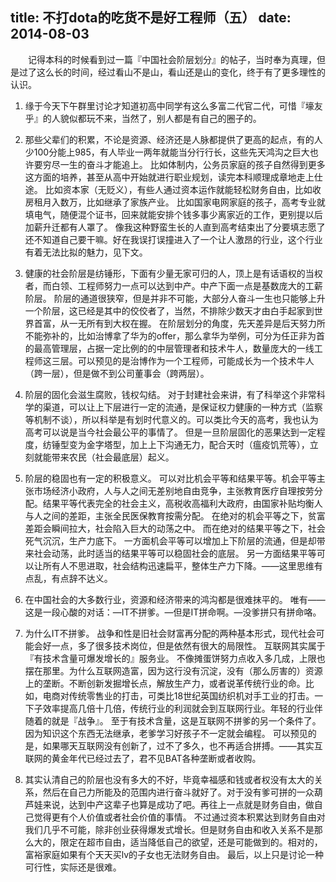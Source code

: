 title: 不打dota的吃货不是好工程师（五）
date: 2014-08-03
---
　　记得本科的时候看到过一篇『中国社会阶层划分』的帖子，当时奉为真理，但是过了这么长的时间，经过看山不是山，看山还是山的变化，终于有了更多理性的认识。

1. 缘于今天下午群里讨论才知道初高中同学有这么多富二代官二代，可惜『壕友乎』的人貌似都玩不来，当然了，别人都是有自己的圈子的。

2. 那些父辈们的积累，不论是资源、经济还是人脉都提供了更高的起点，有的人少100分能上985，有人毕业一两年就能当分行行长，这些先天鸿沟之巨大也许要穷尽一生的奋斗才能追上。
比如体制内，公务员家庭的孩子自然得到更多这方面的培养，甚至从高中开始就进行职业规划，读完本科顺理成章地走上仕途。
比如资本家（无贬义），有些人通过资本运作就能轻松财务自由，比如收房租月入数万，比如继承了家族产业。
比如国家电网家庭的孩子，高考专业就填电气，随便混个证书，回来就能安排个钱多事少离家近的工作，更别提以后加薪升迁都有人罩了。
像我这种野蛮生长的人直到高考结束出了分要填志愿了还不知道自己要干嘛。好在我误打误撞进入了一个让人激昂的行业，这个行业有着无法比拟的魅力，见下文。

3. 健康的社会阶层是纺锤形，下面有少量无家可归的人，顶上是有话语权的当权者，而白领、工程师努力一点可以达到中产。中产下面一点是基数庞大的工薪阶层。
阶层的通道很狭窄，但是并非不可能，大部分人奋斗一生也只能够上升一个阶层，这已经是其中的佼佼者了，当然，不排除少数天才由白手起家到世界首富，从一无所有到大权在握。
在阶层划分的角度，先天差异是后天努力所不能弥补的，比如治博拿了华为的offer，那么拿华为举例，可分为任正非为首的最高管理层，占据一定比例的的中层管理者和技术牛人，数量庞大的一线工程师这三层。可以预见的是治博作为一个工程师，可能成长为一个技术牛人（跨一层），但是做不到公司董事会（跨两层）。

4. 阶层的固化会滋生腐败，钱权勾结。
对于封建社会来讲，有了科举这个非常科学的渠道，可以让上下层进行一定的流通，是保证权力健康的一种方式（监察等机制不谈），所以科举是有划时代意义的。可以类比今天的高考，我也认为高考可以说是当今社会最公平的事情了。
但是一旦阶层固化的恶果达到一定程度，纺锤型变为金字塔型，加上上下沟通无力，配合天时（瘟疫饥荒等），立刻就能带来农民（社会最底层）起义。

5. 阶层的稳固也有一定的积极意义。
可以对比机会平等和结果平等。机会平等主张市场经济小政府，人与人之间无差别地自由竞争，主张教育医疗自理按劳分配。结果平等代表完全的社会主义，高税收高福利大政府，由国家补贴均衡人与人之间的差距，主张全民医保教育按需分配。
在绝对的机会平等之下，贫富差距会瞬间拉大，社会陷入巨大的动荡之中。
而在绝对的结果平等之下，社会死气沉沉，生产力底下。
一方面机会平等可以增加上下阶层的流通，但是却带来社会动荡，此时适当的结果平等可以稳固社会的底层。
另一方面结果平等可以让所有人不思进取，社会结构迅速扁平，整体生产力下降。——这里思维有点乱，有点辞不达义。

6. 在中国社会的大多数行业，资源和经济带来的鸿沟都是很难抹平的。
唯有——这是一段心酸的对话：—IT不拼爹。—但是IT拼命啊。—没爹拼只有拼命咯。

7. 为什么IT不拼爹。
战争和性是旧社会财富再分配的两种基本形式，现代社会可能会好一点，多了很多技术岗位，但是依然有很大的局限性。
互联网其实属于『有技术含量可爆发增长的』服务业。
不像摊蛋饼努力点收入多几成，上限也摆在那里。为什么互联网造富，因为这行没有沉淀，没有（那么厉害的）资源上的垄断。不断创新发掘增长点，解放生产力，或者说革传统行业的命。比如，电商对传统零售业的打击，可类比18世纪英国纺织机对手工业的打击。一下子效率提高几倍十几倍，传统行业的利润就会到互联网行业。年轻的行业伴随着的就是『战争』。
至于有技术含量，这是互联网不拼爹的另一个条件了。因为知识这个东西无法继承，老爹学习好孩子不一定就会编程。
可以预见的是，如果哪天互联网没有创新了，过不了多久，也不再适合拼搏。——其实互联网的黄金年代已经过去了，君不见BAT各种垄断或者收购。

8. 其实认清自己的阶层也没有多大的不好，毕竟幸福感和钱或者权没有太大的关系，然后在自己力所能及的范围内进行奋斗就好了。对于没有爹可拼的一众葫芦娃来说，达到中产这辈子也算是成功了吧。再往上一点就是财务自由，做自己觉得更有个人价值或者社会价值的事情。
不过通过资本积累达到财务自由对我们几乎不可能，除非创业获得爆发式增长。但是财务自由和收入关系不是那么大的，限定在超市自由，适当降低自己的欲望，还是可能做到的。相对的，富裕家庭如果有个天天买lv的子女也无法财务自由。
最后，以上只是讨论一种可行性，实际还是很难。